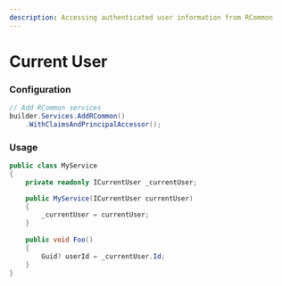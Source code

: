 ```yaml
---
description: Accessing authenticated user information from RCommon
---
```


# Current User

### Configuration

```csharp
// Add RCommon services
builder.Services.AddRCommon()
    .WithClaimsAndPrincipalAccessor();
```

### Usage

```csharp
public class MyService
{
    private readonly ICurrentUser _currentUser;

    public MyService(ICurrentUser currentUser)
    {
        _currentUser = currentUser;
    }
    
    public void Foo()
    {
        Guid? userId = _currentUser.Id;
    }
}
```
